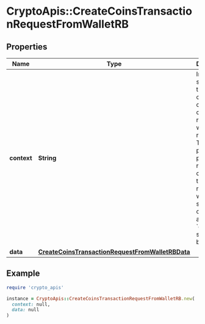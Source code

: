 # CryptoApis::CreateCoinsTransactionRequestFromWalletRB

## Properties

| Name | Type | Description | Notes |
| ---- | ---- | ----------- | ----- |
| **context** | **String** | In batch situations the user can use the context to correlate responses with requests. This property is present regardless of whether the response was successful or returned as an error. &#x60;context&#x60; is specified by the user. | [optional] |
| **data** | [**CreateCoinsTransactionRequestFromWalletRBData**](CreateCoinsTransactionRequestFromWalletRBData.md) |  |  |

## Example

```ruby
require 'crypto_apis'

instance = CryptoApis::CreateCoinsTransactionRequestFromWalletRB.new(
  context: null,
  data: null
)
```

